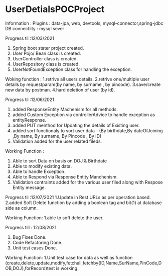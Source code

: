 # UserDetialsPOCProject

Information :
Plugins : data-jpa, web, devtools, mysql-connector,spring-jdbc
DB connectiity : mysql sever

Progress til :12/03/2021
1. Spring boot stater project created.
2. User Pojo/ Bean class is created.
3. UserController class is created.
3. UserRepository class is created.
4. UserNotFoundException class for handling the exception.

Woking function :
1.retrive all users details.
2.retrive one/multiple user details by requestparam(by name, by surname , by pincode).
3.save/create new data by postman.
4.hard deletion of user (by id).


Progress til :12/06/2021
1. added ResponseEntity Machenism for all methods.
2. added Custom Exception via controllerAdvice to handle exception as entityResponse.
3. added PUT menthod for Updating the details of Existing user.
4. added sort functionaly to sort user data - (By birthdate,By dateOfJoining ,By name, By surname, By Pincode , By ID)
5. Validation added for the user related fileds.

Working Function :
1. Able to sort Data on basis on DOJ & Birthdate
2. Able to modify existing  data.
3. Able to handle Exception.
4. Able to Respond via Response Entity Manchenism.
5. Validation contraints added for the various user filed along with Respose Entity message.

Progress til :12/07/2021
1.Update in Rest URLs as per operation based.
2.added Soft Delete function by adding a boolean tag and bit(1) at database side as column.

Working Function:
1.able to soft delete the user.

Progress till : 12/08/2021

1. Bug Fixes Done.
2. Code Refactoring Done.
3. Unit test cases Done.

Working Function:
1.Unit test case for data as well as function (create,delete,update,modify,fetchall,fetchby{ID,Name,SurName,PinCode,DOB,DOJ},forRecord)test is working.
